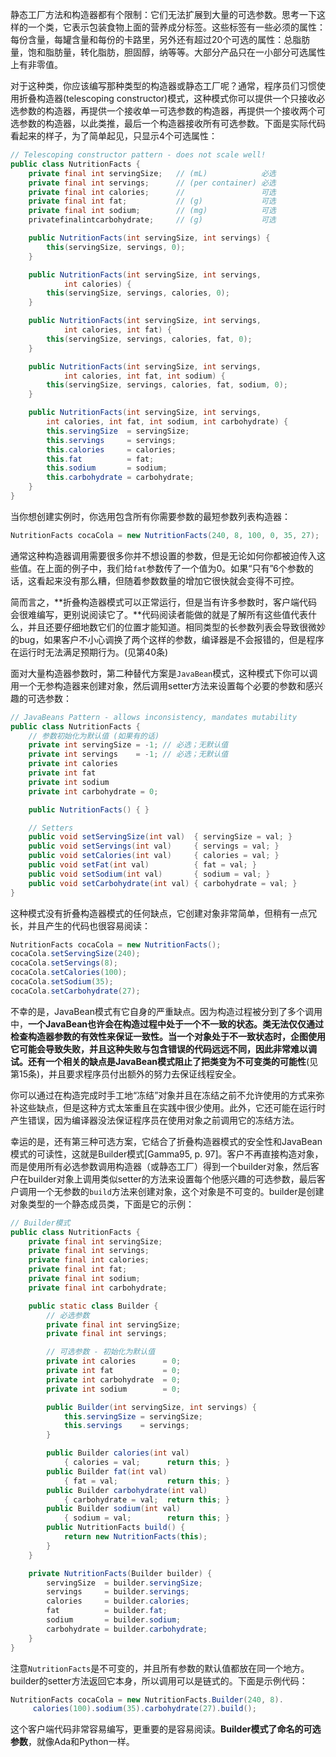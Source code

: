 静态工厂方法和构造器都有个限制：它们无法扩展到大量的可选参数。思考一下这样的一个类，它表示包装食物上面的营养成分标签。这些标签有一些必须的属性：每份含量，每罐含量和每份的卡路里，另外还有超过20个可选的属性：总脂肪量，饱和脂肪量，转化脂肪，胆固醇，纳等等。大部分产品只在一小部分可选属性上有非零值。

对于这种类，你应该编写那种类型的构造器或静态工厂呢？通常，程序员们习惯使用折叠构造器(telescoping constructor)模式，这种模式你可以提供一个只接收必选参数的构造器，再提供一个接收单一可选参数的构造器，再提供一个接收两个可选参数的构造器，以此类推，最后一个构造器接收所有可选参数。下面是实际代码看起来的样子，为了简单起见，只显示4个可选属性：

```java
// Telescoping constructor pattern - does not scale well!
public class NutritionFacts { 
    private final int servingSize;   // (mL)            必选
    private final int servings;      // (per container) 必选
    private final int calories;      //                 可选
    private final int fat;           // (g)             可选
    private final int sodium;        // (mg)            可选
    privatefinalintcarbohydrate;     // (g)             可选

    public NutritionFacts(int servingSize, int servings) {
        this(servingSize, servings, 0);
    }

    public NutritionFacts(int servingSize, int servings,
            int calories) {
        this(servingSize, servings, calories, 0);
    }

    public NutritionFacts(int servingSize, int servings,
            int calories, int fat) {
        this(servingSize, servings, calories, fat, 0);
    }

    public NutritionFacts(int servingSize, int servings,
            int calories, int fat, int sodium) {
        this(servingSize, servings, calories, fat, sodium, 0);
    }

    public NutritionFacts(int servingSize, int servings,
        int calories, int fat, int sodium, int carbohydrate) {
        this.servingSize  = servingSize;
        this.servings     = servings;
        this.calories     = calories;
        this.fat          = fat;
        this.sodium       = sodium;
        this.carbohydrate = carbohydrate;
    }
}
```

当你想创建实例时，你选用包含所有你需要参数的最短参数列表构造器：

```java
NutritionFacts cocaCola = new NutritionFacts(240, 8, 100, 0, 35, 27);
```

通常这种构造器调用需要很多你并不想设置的参数，但是无论如何你都被迫传入这些值。在上面的例子中，我们给`fat`参数传了一个值为0。如果“只有”6个参数的话，这看起来没有那么糟，但随着参数数量的增加它很快就会变得不可控。

简而言之，**折叠构造器模式可以正常运行，但是当有许多参数时，客户端代码会很难编写，更别说阅读它了。**代码阅读者能做的就是了解所有这些值代表什么，并且还要仔细地数它们的位置才能知道。相同类型的长参数列表会导致很微妙的bug，如果客户不小心调换了两个这样的参数，编译器是不会报错的，但是程序在运行时无法满足预期行为。(见第40条)

面对大量构造器参数时，第二种替代方案是`JavaBean`模式，这种模式下你可以调用一个无参构造器来创建对象，然后调用setter方法来设置每个必要的参数和感兴趣的可选参数：  

```java
// JavaBeans Pattern - allows inconsistency, mandates mutability
public class NutritionFacts {
    // 参数初始化为默认值 (如果有的话)
    private int servingSize = -1; // 必选；无默认值
    private int servings    = -1; // 必选；无默认值
    private int calories
    private int fat
    private int sodium
    private int carbohydrate = 0;

    public NutritionFacts() { }

    // Setters
    public void setServingSize(int val)  { servingSize = val; }
    public void setServings(int val)     { servings = val; }
    public void setCalories(int val)     { calories = val; }
    public void setFat(int val)          { fat = val; }
    public void setSodium(int val)       { sodium = val; }
    public void setCarbohydrate(int val) { carbohydrate = val; }
}

```

这种模式没有折叠构造器模式的任何缺点，它创建对象非常简单，但稍有一点冗长，并且产生的代码也很容易阅读：  

```java
NutritionFacts cocaCola = new NutritionFacts();cocaCola.setServingSize(240);cocaCola.setServings(8);cocaCola.setCalories(100);cocaCola.setSodium(35);cocaCola.setCarbohydrate(27);
```

不幸的是，JavaBean模式有它自身的严重缺点。因为构造过程被分到了多个调用中，**一个JavaBean也许会在构造过程中处于一个不一致的状态。**类无法仅仅通过检查构造器参数的有效性来保证一致性。当一个对象处于不一致状态时，企图使用它可能会导致失败，并且这种失败与包含错误的代码远远不同，因此非常难以调试。还有一个相关的缺点是**JavaBean模式阻止了把类变为不可变类的可能性**(见第15条)，并且要求程序员付出额外的努力去保证线程安全。

你可以通过在构造完成时手工地“冻结”对象并且在冻结之前不允许使用的方式来弥补这些缺点，但是这种方式太笨重且在实践中很少使用。此外，它还可能在运行时产生错误，因为编译器没法保证程序员在使用对象之前调用它的冻结方法。 

幸运的是，还有第三种可选方案，它结合了折叠构造器模式的安全性和JavaBean模式的可读性，这就是Builder模式[Gamma95, p. 97]。客户不再直接构造对象，而是使用所有必选参数调用构造器（或静态工厂）得到一个builder对象，然后客户在builder对象上调用类似setter的方法来设置每个他感兴趣的可选参数，最后客户调用一个无参数的`build`方法来创建对象，这个对象是不可变的。builder是创建对象类型的一个静态成员类，下面是它的示例：  

```java
// Builder模式
public class NutritionFacts {
    private final int servingSize;
    private final int servings;
    private final int calories;
    private final int fat;
    private final int sodium;
    private final int carbohydrate;

    public static class Builder {
        // 必选参数
        private final int servingSize;
        private final int servings;

        // 可选参数 - 初始化为默认值
        private int calories      = 0;
        private int fat           = 0;
        private int carbohydrate  = 0;
        private int sodium        = 0;

        public Builder(int servingSize, int servings) {
            this.servingSize = servingSize;
            this.servings    = servings;
        }

        public Builder calories(int val)
            { calories = val;      return this; }
        public Builder fat(int val)
            { fat = val;           return this; }
        public Builder carbohydrate(int val)
            { carbohydrate = val;  return this; }
        public Builder sodium(int val)
            { sodium = val;        return this; }
        public NutritionFacts build() {
            return new NutritionFacts(this);
        } 
    }

    private NutritionFacts(Builder builder) {
        servingSize  = builder.servingSize;
        servings     = builder.servings;
        calories     = builder.calories;
        fat          = builder.fat;
        sodium       = builder.sodium;
        carbohydrate = builder.carbohydrate;
    } 
}
```

注意`NutritionFacts`是不可变的，并且所有参数的默认值都放在同一个地方。builder的setter方法返回它本身，所以调用可以是链式的。下面是示例代码：  

```java
NutritionFacts cocaCola = new NutritionFacts.Builder(240, 8).     calories(100).sodium(35).carbohydrate(27).build();
```

这个客户端代码非常容易编写，更重要的是容易阅读。**Builder模式了命名的可选参数**，就像Ada和Python一样。